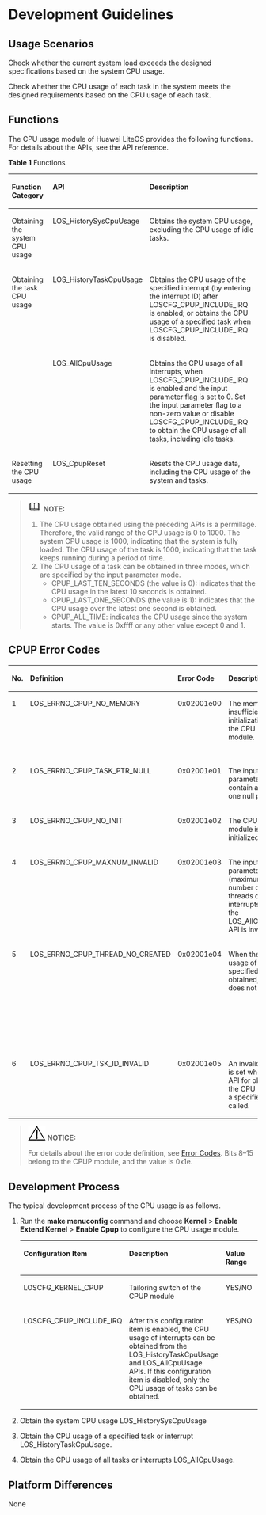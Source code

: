 # Development Guidelines<a name="EN-US_TOPIC_0312244421"></a>

## Usage Scenarios<a name="en-us_topic_0175230412_section42233910171524"></a>

Check whether the current system load exceeds the designed specifications based on the system CPU usage.

Check whether the CPU usage of each task in the system meets the designed requirements based on the CPU usage of each task.

## Functions<a name="en-us_topic_0175230412_section3382358420811"></a>

The CPU usage module of Huawei LiteOS provides the following functions. For details about the APIs, see the API reference.

**Table  1**  Functions

<a name="en-us_topic_0175230412_table423153820811"></a>
<table><thead align="left"><tr id="en-us_topic_0175230412_row1872972720811"><th class="cellrowborder" valign="top" width="21.32786721327867%" id="mcps1.2.4.1.1"><p id="en-us_topic_0175230412_p2197741720811"><a name="en-us_topic_0175230412_p2197741720811"></a><a name="en-us_topic_0175230412_p2197741720811"></a>Function Category</p>
</th>
<th class="cellrowborder" valign="top" width="21.767823217678234%" id="mcps1.2.4.1.2"><p id="en-us_topic_0175230412_p1280752020811"><a name="en-us_topic_0175230412_p1280752020811"></a><a name="en-us_topic_0175230412_p1280752020811"></a>API</p>
</th>
<th class="cellrowborder" valign="top" width="56.9043095690431%" id="mcps1.2.4.1.3"><p id="en-us_topic_0175230412_p3595409320811"><a name="en-us_topic_0175230412_p3595409320811"></a><a name="en-us_topic_0175230412_p3595409320811"></a>Description</p>
</th>
</tr>
</thead>
<tbody><tr id="en-us_topic_0175230412_row3156887520811"><td class="cellrowborder" valign="top" width="21.32786721327867%" headers="mcps1.2.4.1.1 "><p id="en-us_topic_0175230412_p534411020433"><a name="en-us_topic_0175230412_p534411020433"></a><a name="en-us_topic_0175230412_p534411020433"></a>Obtaining the system CPU usage</p>
</td>
<td class="cellrowborder" valign="top" width="21.767823217678234%" headers="mcps1.2.4.1.2 "><p id="en-us_topic_0175230412_p6009666520811"><a name="en-us_topic_0175230412_p6009666520811"></a><a name="en-us_topic_0175230412_p6009666520811"></a>LOS_HistorySysCpuUsage</p>
</td>
<td class="cellrowborder" valign="top" width="56.9043095690431%" headers="mcps1.2.4.1.3 "><p id="en-us_topic_0175230412_p6683076820811"><a name="en-us_topic_0175230412_p6683076820811"></a><a name="en-us_topic_0175230412_p6683076820811"></a>Obtains the system CPU usage, excluding the CPU usage of idle tasks.</p>
</td>
</tr>
<tr id="en-us_topic_0175230412_row749511820811"><td class="cellrowborder" rowspan="2" valign="top" width="21.32786721327867%" headers="mcps1.2.4.1.1 "><p id="en-us_topic_0175230412_p157261813435"><a name="en-us_topic_0175230412_p157261813435"></a><a name="en-us_topic_0175230412_p157261813435"></a>Obtaining the task CPU usage</p>
</td>
<td class="cellrowborder" valign="top" width="21.767823217678234%" headers="mcps1.2.4.1.2 "><p id="en-us_topic_0175230412_p30313106201548"><a name="en-us_topic_0175230412_p30313106201548"></a><a name="en-us_topic_0175230412_p30313106201548"></a>LOS_HistoryTaskCpuUsage</p>
</td>
<td class="cellrowborder" valign="top" width="56.9043095690431%" headers="mcps1.2.4.1.3 "><p id="en-us_topic_0175230412_p6481168620811"><a name="en-us_topic_0175230412_p6481168620811"></a><a name="en-us_topic_0175230412_p6481168620811"></a>Obtains the CPU usage of the specified interrupt (by entering the interrupt ID) after LOSCFG_CPUP_INCLUDE_IRQ is enabled; or obtains the CPU usage of a specified task when LOSCFG_CPUP_INCLUDE_IRQ is disabled.</p>
</td>
</tr>
<tr id="en-us_topic_0175230412_row11187400233110"><td class="cellrowborder" valign="top" headers="mcps1.2.4.1.1 "><p id="en-us_topic_0175230412_p50546033233110"><a name="en-us_topic_0175230412_p50546033233110"></a><a name="en-us_topic_0175230412_p50546033233110"></a>LOS_AllCpuUsage</p>
</td>
<td class="cellrowborder" valign="top" headers="mcps1.2.4.1.2 "><p id="en-us_topic_0175230412_p1551115616178"><a name="en-us_topic_0175230412_p1551115616178"></a><a name="en-us_topic_0175230412_p1551115616178"></a>Obtains the CPU usage of all interrupts, when LOSCFG_CPUP_INCLUDE_IRQ is enabled and the input parameter flag is set to 0. Set the input parameter flag to a non-zero value or disable LOSCFG_CPUP_INCLUDE_IRQ to obtain the CPU usage of all tasks, including idle tasks.</p>
</td>
</tr>
<tr id="en-us_topic_0175230412_row56789172171319"><td class="cellrowborder" valign="top" width="21.32786721327867%" headers="mcps1.2.4.1.1 "><p id="en-us_topic_0175230412_p36520229171319"><a name="en-us_topic_0175230412_p36520229171319"></a><a name="en-us_topic_0175230412_p36520229171319"></a>Resetting the CPU usage</p>
</td>
<td class="cellrowborder" valign="top" width="21.767823217678234%" headers="mcps1.2.4.1.2 "><p id="en-us_topic_0175230412_p5348574171319"><a name="en-us_topic_0175230412_p5348574171319"></a><a name="en-us_topic_0175230412_p5348574171319"></a>LOS_CpupReset</p>
</td>
<td class="cellrowborder" valign="top" width="56.9043095690431%" headers="mcps1.2.4.1.3 "><p id="en-us_topic_0175230412_p30581384171319"><a name="en-us_topic_0175230412_p30581384171319"></a><a name="en-us_topic_0175230412_p30581384171319"></a>Resets the CPU usage data, including the CPU usage of the system and tasks.</p>
</td>
</tr>
</tbody>
</table>

>![](public_sys-resources/icon-note.gif) **NOTE:** 
>1. The CPU usage obtained using the preceding APIs is a permillage. Therefore, the valid range of the CPU usage is 0 to 1000. The system CPU usage is 1000, indicating that the system is fully loaded. The CPU usage of the task is 1000, indicating that the task keeps running during a period of time.
>2. The CPU usage of a task can be obtained in three modes, which are specified by the input parameter mode.
>    -   CPUP\_LAST\_TEN\_SECONDS \(the value is 0\): indicates that the CPU usage in the latest 10 seconds is obtained.
>    -   CPUP\_LAST\_ONE\_SECONDS \(the value is 1\): indicates that the CPU usage over the latest one second is obtained.
>    -   CPUP\_ALL\_TIME: indicates the CPU usage since the system starts. The value is 0xffff or any other value except 0 and 1.

## CPUP Error Codes<a name="en-us_topic_0175230412_section560718304572"></a>

<a name="en-us_topic_0175230412_table66521465191749"></a>
<table><thead align="left"><tr id="en-us_topic_0175230412_row66647056191749"><th class="cellrowborder" valign="top" width="6.827936012485369%" id="mcps1.1.6.1.1"><p id="en-us_topic_0175230412_p65995609191749"><a name="en-us_topic_0175230412_p65995609191749"></a><a name="en-us_topic_0175230412_p65995609191749"></a>No.</p>
</th>
<th class="cellrowborder" valign="top" width="21.2348809988295%" id="mcps1.1.6.1.2"><p id="en-us_topic_0175230412_p44044076191749"><a name="en-us_topic_0175230412_p44044076191749"></a><a name="en-us_topic_0175230412_p44044076191749"></a>Definition</p>
</th>
<th class="cellrowborder" valign="top" width="10.280920795942256%" id="mcps1.1.6.1.3"><p id="en-us_topic_0175230412_p10800441191749"><a name="en-us_topic_0175230412_p10800441191749"></a><a name="en-us_topic_0175230412_p10800441191749"></a>Error Code</p>
</th>
<th class="cellrowborder" valign="top" width="29.545454545454547%" id="mcps1.1.6.1.4"><p id="en-us_topic_0175230412_p39597633191844"><a name="en-us_topic_0175230412_p39597633191844"></a><a name="en-us_topic_0175230412_p39597633191844"></a>Description</p>
</th>
<th class="cellrowborder" valign="top" width="32.11080764728834%" id="mcps1.1.6.1.5"><p id="en-us_topic_0175230412_p61844251191749"><a name="en-us_topic_0175230412_p61844251191749"></a><a name="en-us_topic_0175230412_p61844251191749"></a>Reference Solution</p>
</th>
</tr>
</thead>
<tbody><tr id="en-us_topic_0175230412_row134571758181017"><td class="cellrowborder" valign="top" width="6.827936012485369%" headers="mcps1.1.6.1.1 "><p id="en-us_topic_0175230412_p4487040819218"><a name="en-us_topic_0175230412_p4487040819218"></a><a name="en-us_topic_0175230412_p4487040819218"></a>1</p>
</td>
<td class="cellrowborder" valign="top" width="21.2348809988295%" headers="mcps1.1.6.1.2 "><p id="en-us_topic_0175230412_p951161311811"><a name="en-us_topic_0175230412_p951161311811"></a><a name="en-us_topic_0175230412_p951161311811"></a>LOS_ERRNO_CPUP_NO_MEMORY</p>
</td>
<td class="cellrowborder" valign="top" width="10.280920795942256%" headers="mcps1.1.6.1.3 "><p id="en-us_topic_0175230412_p16806186191017"><a name="en-us_topic_0175230412_p16806186191017"></a><a name="en-us_topic_0175230412_p16806186191017"></a>0x02001e00</p>
</td>
<td class="cellrowborder" valign="top" width="29.545454545454547%" headers="mcps1.1.6.1.4 "><p id="en-us_topic_0175230412_p3955882919926"><a name="en-us_topic_0175230412_p3955882919926"></a><a name="en-us_topic_0175230412_p3955882919926"></a>The memory is insufficient during initialization of the CPU usage module.</p>
</td>
<td class="cellrowborder" valign="top" width="32.11080764728834%" headers="mcps1.1.6.1.5 "><p id="en-us_topic_0175230412_p60375397191252"><a name="en-us_topic_0175230412_p60375397191252"></a><a name="en-us_topic_0175230412_p60375397191252"></a>Adjust OS_SYS_MEM_SIZE to ensure that sufficient memory is available for the CPU usage module.</p>
</td>
</tr>
<tr id="en-us_topic_0175230412_row151402056115819"><td class="cellrowborder" valign="top" width="6.827936012485369%" headers="mcps1.1.6.1.1 "><p id="en-us_topic_0175230412_p18369922191749"><a name="en-us_topic_0175230412_p18369922191749"></a><a name="en-us_topic_0175230412_p18369922191749"></a>2</p>
</td>
<td class="cellrowborder" valign="top" width="21.2348809988295%" headers="mcps1.1.6.1.2 "><p id="en-us_topic_0175230412_p1332621616820"><a name="en-us_topic_0175230412_p1332621616820"></a><a name="en-us_topic_0175230412_p1332621616820"></a>LOS_ERRNO_CPUP_TASK_PTR_NULL</p>
</td>
<td class="cellrowborder" valign="top" width="10.280920795942256%" headers="mcps1.1.6.1.3 "><p id="en-us_topic_0175230412_p6826106121015"><a name="en-us_topic_0175230412_p6826106121015"></a><a name="en-us_topic_0175230412_p6826106121015"></a>0x02001e01</p>
</td>
<td class="cellrowborder" valign="top" width="29.545454545454547%" headers="mcps1.1.6.1.4 "><p id="en-us_topic_0175230412_p1732013725019"><a name="en-us_topic_0175230412_p1732013725019"></a><a name="en-us_topic_0175230412_p1732013725019"></a>The input parameters contain at least one null pointer.</p>
</td>
<td class="cellrowborder" valign="top" width="32.11080764728834%" headers="mcps1.1.6.1.5 "><p id="en-us_topic_0175230412_p1314075613583"><a name="en-us_topic_0175230412_p1314075613583"></a><a name="en-us_topic_0175230412_p1314075613583"></a>Set the pointers correctly.</p>
</td>
</tr>
<tr id="en-us_topic_0175230412_row6482175315584"><td class="cellrowborder" valign="top" width="6.827936012485369%" headers="mcps1.1.6.1.1 "><p id="en-us_topic_0175230412_p20814974191749"><a name="en-us_topic_0175230412_p20814974191749"></a><a name="en-us_topic_0175230412_p20814974191749"></a>3</p>
</td>
<td class="cellrowborder" valign="top" width="21.2348809988295%" headers="mcps1.1.6.1.2 "><p id="en-us_topic_0175230412_p1353114131819"><a name="en-us_topic_0175230412_p1353114131819"></a><a name="en-us_topic_0175230412_p1353114131819"></a>LOS_ERRNO_CPUP_NO_INIT</p>
</td>
<td class="cellrowborder" valign="top" width="10.280920795942256%" headers="mcps1.1.6.1.3 "><p id="en-us_topic_0175230412_p98261367102"><a name="en-us_topic_0175230412_p98261367102"></a><a name="en-us_topic_0175230412_p98261367102"></a>0x02001e02</p>
</td>
<td class="cellrowborder" valign="top" width="29.545454545454547%" headers="mcps1.1.6.1.4 "><p id="en-us_topic_0175230412_p14547152614018"><a name="en-us_topic_0175230412_p14547152614018"></a><a name="en-us_topic_0175230412_p14547152614018"></a>The CPU usage module is not initialized.</p>
</td>
<td class="cellrowborder" valign="top" width="32.11080764728834%" headers="mcps1.1.6.1.5 "><p id="en-us_topic_0175230412_p11482135313584"><a name="en-us_topic_0175230412_p11482135313584"></a><a name="en-us_topic_0175230412_p11482135313584"></a>Initialize the CPU usage module before using it.</p>
</td>
</tr>
<tr id="en-us_topic_0175230412_row193514965819"><td class="cellrowborder" valign="top" width="6.827936012485369%" headers="mcps1.1.6.1.1 "><p id="en-us_topic_0175230412_p64337369191749"><a name="en-us_topic_0175230412_p64337369191749"></a><a name="en-us_topic_0175230412_p64337369191749"></a>4</p>
</td>
<td class="cellrowborder" valign="top" width="21.2348809988295%" headers="mcps1.1.6.1.2 "><p id="en-us_topic_0175230412_p1853111137813"><a name="en-us_topic_0175230412_p1853111137813"></a><a name="en-us_topic_0175230412_p1853111137813"></a>LOS_ERRNO_CPUP_MAXNUM_INVALID</p>
</td>
<td class="cellrowborder" valign="top" width="10.280920795942256%" headers="mcps1.1.6.1.3 "><p id="en-us_topic_0175230412_p682520620109"><a name="en-us_topic_0175230412_p682520620109"></a><a name="en-us_topic_0175230412_p682520620109"></a>0x02001e03</p>
</td>
<td class="cellrowborder" valign="top" width="29.545454545454547%" headers="mcps1.1.6.1.4 "><p id="en-us_topic_0175230412_p181431132184915"><a name="en-us_topic_0175230412_p181431132184915"></a><a name="en-us_topic_0175230412_p181431132184915"></a>The input parameter (maximum number of threads or interrupts) set for the LOS_AllCpuUsage API is invalid.</p>
</td>
<td class="cellrowborder" valign="top" width="32.11080764728834%" headers="mcps1.1.6.1.5 "><p id="en-us_topic_0175230412_p2744733101114"><a name="en-us_topic_0175230412_p2744733101114"></a><a name="en-us_topic_0175230412_p2744733101114"></a>Enter a correct maximum number of threads or interrupts.</p>
</td>
</tr>
<tr id="en-us_topic_0175230412_row6517730619218"><td class="cellrowborder" valign="top" width="6.827936012485369%" headers="mcps1.1.6.1.1 "><p id="en-us_topic_0175230412_p6877374191749"><a name="en-us_topic_0175230412_p6877374191749"></a><a name="en-us_topic_0175230412_p6877374191749"></a>5</p>
</td>
<td class="cellrowborder" valign="top" width="21.2348809988295%" headers="mcps1.1.6.1.2 "><p id="en-us_topic_0175230412_p25313131813"><a name="en-us_topic_0175230412_p25313131813"></a><a name="en-us_topic_0175230412_p25313131813"></a>LOS_ERRNO_CPUP_THREAD_NO_CREATED</p>
</td>
<td class="cellrowborder" valign="top" width="10.280920795942256%" headers="mcps1.1.6.1.3 "><p id="en-us_topic_0175230412_p1082517610102"><a name="en-us_topic_0175230412_p1082517610102"></a><a name="en-us_topic_0175230412_p1082517610102"></a>0x02001e04</p>
</td>
<td class="cellrowborder" valign="top" width="29.545454545454547%" headers="mcps1.1.6.1.4 "><p id="en-us_topic_0175230412_p1677174015619"><a name="en-us_topic_0175230412_p1677174015619"></a><a name="en-us_topic_0175230412_p1677174015619"></a>When the CPU usage of a specified task is obtained, the task does not exist.</p>
</td>
<td class="cellrowborder" valign="top" width="32.11080764728834%" headers="mcps1.1.6.1.5 "><p id="en-us_topic_0175230412_p1372919138224"><a name="en-us_topic_0175230412_p1372919138224"></a><a name="en-us_topic_0175230412_p1372919138224"></a>The system can only collect statistics on the CPU usage of the tasks that have been created. Check whether the task corresponding to the entered task ID has been created.</p>
</td>
</tr>
<tr id="en-us_topic_0175230412_row33366968191749"><td class="cellrowborder" valign="top" width="6.827936012485369%" headers="mcps1.1.6.1.1 "><p id="en-us_topic_0175230412_p44562467191749"><a name="en-us_topic_0175230412_p44562467191749"></a><a name="en-us_topic_0175230412_p44562467191749"></a>6</p>
</td>
<td class="cellrowborder" valign="top" width="21.2348809988295%" headers="mcps1.1.6.1.2 "><p id="en-us_topic_0175230412_p1353051315819"><a name="en-us_topic_0175230412_p1353051315819"></a><a name="en-us_topic_0175230412_p1353051315819"></a>LOS_ERRNO_CPUP_TSK_ID_INVALID</p>
</td>
<td class="cellrowborder" valign="top" width="10.280920795942256%" headers="mcps1.1.6.1.3 "><p id="en-us_topic_0175230412_p178242614103"><a name="en-us_topic_0175230412_p178242614103"></a><a name="en-us_topic_0175230412_p178242614103"></a>0x02001e05</p>
</td>
<td class="cellrowborder" valign="top" width="29.545454545454547%" headers="mcps1.1.6.1.4 "><p id="en-us_topic_0175230412_p9238164164714"><a name="en-us_topic_0175230412_p9238164164714"></a><a name="en-us_topic_0175230412_p9238164164714"></a>An invalid task ID is set when the API for obtaining the CPU usage of a specified task is called.</p>
</td>
<td class="cellrowborder" valign="top" width="32.11080764728834%" headers="mcps1.1.6.1.5 "><p id="en-us_topic_0175230412_p5424607519267"><a name="en-us_topic_0175230412_p5424607519267"></a><a name="en-us_topic_0175230412_p5424607519267"></a>Check whether the set task ID is correct.</p>
</td>
</tr>
</tbody>
</table>

>![](public_sys-resources/icon-notice.gif) **NOTICE:** 
>
>For details about the error code definition, see  [Error Codes](../LiteOS_Kernel_Developer_Guide_en/development-guidelines-14.md). Bits 8–15 belong to the CPUP module, and the value is 0x1e.

## Development Process<a name="en-us_topic_0175230412_section5280239320811"></a>

The typical development process of the CPU usage is as follows.

1.  Run the  **make menuconfig**  command and choose  **Kernel**  \>  **Enable Extend Kernel**  \>  **Enable Cpup**  to configure the CPU usage module.

    <a name="en-us_topic_0175230412_table06655375130"></a>
    <table><thead align="left"><tr id="en-us_topic_0175230412_row8665203751318"><th class="cellrowborder" valign="top" width="20.910000000000004%" id="mcps1.1.6.1.1"><p id="en-us_topic_0175230412_p61687296155221"><a name="en-us_topic_0175230412_p61687296155221"></a><a name="en-us_topic_0175230412_p61687296155221"></a>Configuration Item</p>
    </th>
    <th class="cellrowborder" valign="top" width="37.82%" id="mcps1.1.6.1.2"><p id="en-us_topic_0175230412_p25007692155221"><a name="en-us_topic_0175230412_p25007692155221"></a><a name="en-us_topic_0175230412_p25007692155221"></a>Description</p>
    </th>
    <th class="cellrowborder" valign="top" width="10.730000000000002%" id="mcps1.1.6.1.3"><p id="en-us_topic_0175230412_p47081329204415"><a name="en-us_topic_0175230412_p47081329204415"></a><a name="en-us_topic_0175230412_p47081329204415"></a>Value Range</p>
    </th>
    <th class="cellrowborder" valign="top" width="9.280000000000001%" id="mcps1.1.6.1.4"><p id="en-us_topic_0175230412_p7383544155221"><a name="en-us_topic_0175230412_p7383544155221"></a><a name="en-us_topic_0175230412_p7383544155221"></a>Default Value</p>
    </th>
    <th class="cellrowborder" valign="top" width="21.260000000000005%" id="mcps1.1.6.1.5"><p id="en-us_topic_0175230412_p34917797155221"><a name="en-us_topic_0175230412_p34917797155221"></a><a name="en-us_topic_0175230412_p34917797155221"></a>Dependency</p>
    </th>
    </tr>
    </thead>
    <tbody><tr id="en-us_topic_0175230412_row9665837161320"><td class="cellrowborder" valign="top" width="20.910000000000004%" headers="mcps1.1.6.1.1 "><p id="en-us_topic_0175230412_p3665143710130"><a name="en-us_topic_0175230412_p3665143710130"></a><a name="en-us_topic_0175230412_p3665143710130"></a>LOSCFG_KERNEL_CPUP</p>
    </td>
    <td class="cellrowborder" valign="top" width="37.82%" headers="mcps1.1.6.1.2 "><p id="en-us_topic_0175230412_p13665737191318"><a name="en-us_topic_0175230412_p13665737191318"></a><a name="en-us_topic_0175230412_p13665737191318"></a>Tailoring switch of the CPUP module</p>
    </td>
    <td class="cellrowborder" valign="top" width="10.730000000000002%" headers="mcps1.1.6.1.3 "><p id="en-us_topic_0175230412_p19665193721319"><a name="en-us_topic_0175230412_p19665193721319"></a><a name="en-us_topic_0175230412_p19665193721319"></a>YES/NO</p>
    </td>
    <td class="cellrowborder" valign="top" width="9.280000000000001%" headers="mcps1.1.6.1.4 "><p id="en-us_topic_0175230412_p1866573713131"><a name="en-us_topic_0175230412_p1866573713131"></a><a name="en-us_topic_0175230412_p1866573713131"></a>YES</p>
    </td>
    <td class="cellrowborder" valign="top" width="21.260000000000005%" headers="mcps1.1.6.1.5 "><p id="en-us_topic_0175230412_p1266519378138"><a name="en-us_topic_0175230412_p1266519378138"></a><a name="en-us_topic_0175230412_p1266519378138"></a>LOSCFG_KERNEL_EXTKERNEL</p>
    </td>
    </tr>
    <tr id="en-us_topic_0175230412_row7665183761312"><td class="cellrowborder" valign="top" width="20.910000000000004%" headers="mcps1.1.6.1.1 "><p id="en-us_topic_0175230412_p666523715137"><a name="en-us_topic_0175230412_p666523715137"></a><a name="en-us_topic_0175230412_p666523715137"></a>LOSCFG_CPUP_INCLUDE_IRQ</p>
    </td>
    <td class="cellrowborder" valign="top" width="37.82%" headers="mcps1.1.6.1.2 "><p id="en-us_topic_0175230412_p766543721311"><a name="en-us_topic_0175230412_p766543721311"></a><a name="en-us_topic_0175230412_p766543721311"></a>After this configuration item is enabled, the CPU usage of interrupts can be obtained from the LOS_HistoryTaskCpuUsage and LOS_AllCpuUsage APIs. If this configuration item is disabled, only the CPU usage of tasks can be obtained.</p>
    </td>
    <td class="cellrowborder" valign="top" width="10.730000000000002%" headers="mcps1.1.6.1.3 "><p id="en-us_topic_0175230412_p9665183731312"><a name="en-us_topic_0175230412_p9665183731312"></a><a name="en-us_topic_0175230412_p9665183731312"></a>YES/NO</p>
    </td>
    <td class="cellrowborder" valign="top" width="9.280000000000001%" headers="mcps1.1.6.1.4 "><p id="en-us_topic_0175230412_p116651837181311"><a name="en-us_topic_0175230412_p116651837181311"></a><a name="en-us_topic_0175230412_p116651837181311"></a>YES</p>
    </td>
    <td class="cellrowborder" valign="top" width="21.260000000000005%" headers="mcps1.1.6.1.5 "><p id="en-us_topic_0175230412_p1066517373133"><a name="en-us_topic_0175230412_p1066517373133"></a><a name="en-us_topic_0175230412_p1066517373133"></a>LOSCFG_KERNEL_CPUP</p>
    </td>
    </tr>
    </tbody>
    </table>

2.  Obtain the system CPU usage LOS\_HistorySysCpuUsage
3.  Obtain the CPU usage of a specified task or interrupt LOS\_HistoryTaskCpuUsage.
4.  Obtain the CPU usage of all tasks or interrupts LOS\_AllCpuUsage.

## Platform Differences<a name="en-us_topic_0175230412_section3340376820811"></a>

None

